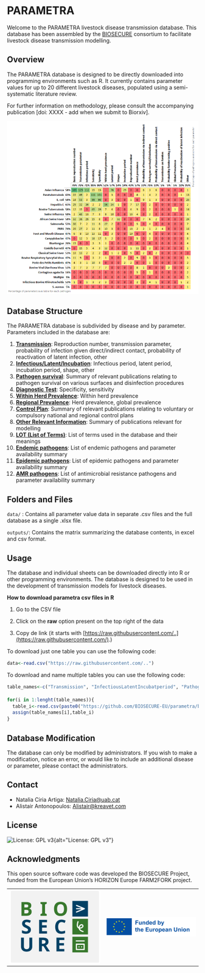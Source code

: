 # PARAMETRA

Welcome to the PARAMETRA livestock disease transmission database. This database has been assembled by the [BIOSECURE](https://biosecure.eu/) consortium to facilitate livestock disease transmission modelling.

## Overview

The PARAMETRA database is designed to be directly downloaded into programming environments such as R. It currently contains parameter values for up to 20 different livestock diseases, populated using a semi-systematic literature review.

For further information on methodology, please consult the accompanying publication [doi: XXXX - add when we submit to Biorxiv].

![Parameter availability](images/2024_10_03_param_matrix.png)

## Database Structure

The PARAMETRA database is subdivided by disease and by parameter. Parameters included in the database are:

1.  [**Transmission**](https://github.com/BIOSECURE-EU/parametra/blob/main/data/parametra_Transmission.csv): Reproduction number, transmission parameter, probability of infection given direct/indirect contact, probability of reactivation of latent infection, other
2.  [**Infectious/Latent/Incubation**](https://github.com/BIOSECURE-EU/parametra/blob/main/data/parametra_InfectiousLatentIncubatperiod.csv): Infectious period, latent period, incubation period, shape, other
3.  [**Pathogen survival**](https://github.com/BIOSECURE-EU/parametra/blob/main/data/parametra_PathogenSurvival.csv): Summary of relevant publications relating to pathogen survival on various surfaces and disinfection procedures
4.  [**Diagnostic Test**](https://github.com/BIOSECURE-EU/parametra/blob/main/data/parametra_DiagnosticTest.csv): Specificity, sensitivity
5.  [**Within Herd Prevalence**](https://github.com/BIOSECURE-EU/parametra/blob/main/data/parametra_WithinHerdPrevalence.csv): Within herd prevalence
6.  [**Regional Prevalence**](https://github.com/BIOSECURE-EU/parametra/blob/main/data/parametra_RegionalPrevalence.csv): Herd prevalence, global prevalence
7.  [**Control Plan**](https://github.com/BIOSECURE-EU/parametra/blob/main/data/parametra_ControlPlan.csv): Summary of relevant publications relating to voluntary or compulsory national and regional control plans
8.  [**Other Relevant Information**](https://github.com/BIOSECURE-EU/parametra/blob/main/data/parametra_OtherRelevantInformation.csv): Summary of publications relevant for modelling
9.  [**LOT (List of Terms)**](https://github.com/BIOSECURE-EU/parametra/blob/main/data/parametra_LOT.csv): List of terms used in the database and their meanings
10. [**Endemic pathogens**](https://github.com/BIOSECURE-EU/parametra/blob/main/data/parametra_Endemic_Pathogens.csv): List of endemic pathogens and parameter availability summary
11. [**Epidemic pathogens**](https://github.com/BIOSECURE-EU/parametra/blob/main/data/parametra_Epidemic_Pathogens.csv): List of epidemic pathogens and parameter availability summary
12. [**AMR pathogens**](https://github.com/BIOSECURE-EU/parametra/blob/main/data/parametra_AMR_Pathogens.csv): List of antimicrobial resistance pathogens and parameter availability summary

## Folders and Files

`data/` : Contains all parameter value data in separate .csv files and the full database as a single .xlsx file.

`outputs/`: Contains the matrix summarizing the database contents, in excel and csv format.

## Usage

The database and individual sheets can be downloaded directly into R or other programming environments. The database is designed to be used in the development of transmission models for livestock diseases.

**How to download parametra csv files in R**

1.  Go to the CSV file

2.  Click on the **raw** option present on the top right of the data

3.  Copy de link (it starts with [https://raw.githubusercontent.com/..](https://raw.githubusercontent.com/).)

To download just one table you can use the following code:

``` r
data<-read.csv("https://raw.githubusercontent.com/..")
```

To download and name multiple tables you can use the following code:

``` r
table_names<-c("Transmission", "InfectiousLatentIncubatperiod", "PathogenSurvival","DiagnosticTest","WithinHerdPrevalence", "RegionalPrevalence", "ControlPlan", "OtherRelevantInformation", "LOT", "ChangesLog", "Endemic_Pathogens", "Epidemic_Pathogens", "AMR_Pathogens")               

for(i in 1:lenght(table_names)){
  table_i<-read.csv(paste0("https://github.com/BIOSECURE-EU/parametra/blob/main/data/",table_names[i]))
  assign(table_names[i],table_i)
}
```

## Database Modification

The database can only be modified by administrators. If you wish to make a modification, notice an error, or would like to include an additional disease or parameter, please contact the administrators.

## Contact

-   Natalia Ciria Artiga: [Natalia.Ciria\@uab.cat](mailto:Natalia.Ciria@uab.cat)
-   Alistair Antonopoulos: [Alistair\@kreavet.com](mailto:Alistair@kreavet.com)

## License

![License: GPL v3](https://img.shields.io/badge/License-GPLv3-blue.svg){alt="License: GPL v3"}

## Acknowledgments

This open source software code was developed the BIOSECURE Project, funded from the European Union’s HORIZON Europe FARM2FORK project.

|                                |                              |
|--------------------------------|------------------------------|
| ![](images/biosecure_logo.png) | ![](images/funded_by_eu.png) |
